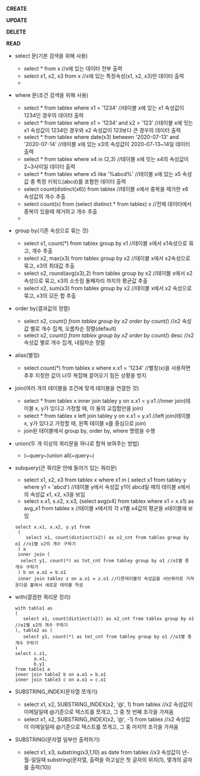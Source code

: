 **CREATE**

**UPDATE**

**DELETE**

**READ**
* select 문(기본 검색을 위해 사용)
   * select * from x //x에 있는 데이터 전부 출력
   * select x1, x2, x3 from x //x에 있는 특정속성(x1, x2, x3)만 데이터 출력
   * 
* where 문(조건 검색을 위해 사용)
   * select * from tablex where x1 = '1234' //테이블 x에 있는 x1 속성값이 1234인 경우의 데이터 출력
   * select * from tablex where x1 = '1234' and x2 > '123' //테이블 x에 잇는 x1 속성값이 1234인 경우와 x2 속성값이 123보다 큰 경우의 데이터 출력
   * select * from tablex where date(x3) between '2020-07-13' and '2020-07-14' //테이블 x에 있는 x3의 속성값이 2020-07-13~14일 데이터 출력
   * select * from tablex where x4 in (2,3) //테이블 x에 잇는 x4의 속성값이 2~3사이일 데이터 출력
   * select * from tablex where x5 like '%abcd%' //테이블 x에 있는 x5 속성값 중 특정 키워드(abcd)를 포함한 데이터 출력
   * select count(distinct(x6)) from tablex //테이블 x에서 중복을 제거한 x6 속성값의 개수 추출
   * select count(x) from (select distinct * from tablex) x //전체 데이터에서 중복이 있을때 제거하고 개수 추출
   * 
* group by(기존 속성으로 묶는 것)
   * select x1, count(*) from tablex group by x1 //테이블 x에서 x1속성으로 묶고, 개수 추출
   * select x2, max(x3) from tablex group by x2 //테이블 x에서 x2속성으로 묶고, x3의 최대값 추출
   * select x2, round(avg(x3),2) from tablex group by x2 //테이블 x에서 x2속성으로 묶고, x3의 소숫점 둘째자리 까지의 평균값 추출
   * select x2, sum(x3) from tablex group by x2 //테이블 x에서 x2 속성으로 묶고, x3의 모든 합 추출

* order by(결과값의 정렬)
   * select x2, count(*) from tablex group by x2 order by count(*) //x2 속성값 별로 개수 집계, 오름차순 정렬(default)
   * select x2, count(*) from tablex group by x2 order by count(*) desc //x2 속성값 별로 개수 집계, 내림차순 정렬

* alias(별칭)
   * select count(*) from tablex x where x.x1 = '1234' //별칭(x)을 사용하면 추후 지정한 값이 너무 복잡해 끌어오기 힘든 상황을 방지 

* join(여러 개의 테이블을 조건에 맞게 테이블을 연결한 것)
   * select * from tablex x inner join tabley y on x.x1 = y.x1 //inner join(테이블 x, y가 있다고 가정할 때, 이 둘의 교집합만을 join) 
   * select * from tablex x left join tabley y on x.x1 = y.x1 //left join(테이블 x, y가 있다고 가정할 때, 왼쪽 테이블 x를 중심으로 join)
   * join된 테이블에서 group by, order by, where 명령을 수행

* union(두 개 이상의 쿼리문을 하나로 합쳐 보여주는 방법)
   * (~query~)union all(~query~)

* subquery(큰 쿼리문 안에 들어가 있는 쿼리문)
   * select x1, x2, x3 from tablex x where x1 in ( select x1 from tabley y where y1 = 'abcd') //테이블 y에서 속성값 y1이 abcd일 때의 테이블 x에서의 속성값 x1, x2, x3을 보임
   * select x.x1, x.x2, x.x3, (select avg(x4) from tablex where x1 = x.x1) as avg_x1 from tablex x //테이블 x에서의 각 x1별 x4값의 평균을 x테이블에 보임
    ```
    select x.x1, x.x2, y.y1 from 
     (
        select x1, count(distinct(x2)) as x2_cnt from tablex group by o1 //o1별 x2의 개수 구하기
     ) a 
     inner join (
      select y1, count(*) as tot_cnt from tabley group by o1 //o1별 총 개수 구하기
     ) b on a.o1 = b.o1 
     inner join tablez z on a.o1 = z.o1 //다른테이블의 속성값을 서브쿼리로 가져온다음 붙여서 새로운 테이블 작성 
     ```
* with(깔끔한 쿼리문 정리)
    ```
    with table1 as
    (
       select x1, count(distinct(x2)) as x2_cnt from tablex group by o1 //o1별 x2의 개수 구하기
    ), table2 as (
       select y1, count(*) as tot_cnt from tabley group by o1 //o1별 총 개수 구하기
    ) 
    select c.z1,
           a.x1,
           b.y1
    from table1 a
    inner join table2 b on a.o1 = b.o1
    inner join table3 c on a.o1 = c.o1
    ```
    
* SUBSTRING_INDEX(문자열 쪼개기)
   * select x1, x2, SUBSTRING_INDEX(x2, '@', 1) from tablex //x2 속성값이 이메일일때 @기준으로 텍스트를 쪼개고, 그 중 첫 번째 조각을 가져옴
   * select x1, x2, SUBSTRING_INDEX(x2, '@', -1) from tablex //x2 속성값이 이메일일때 @기준으로 텍스트를 쪼개고, 그 중 마지막 조각을 가져옴
   
* SUBSTRING(문자열 일부만 출력하기)
   * select x1, x3, substring(x3,1,10) as date from tablex //x3 속성값이 년-월-일일때 substring(문자열, 출력을 하고싶은 첫 글자의 위치(1), 몇개의 글자를 출력(10))






